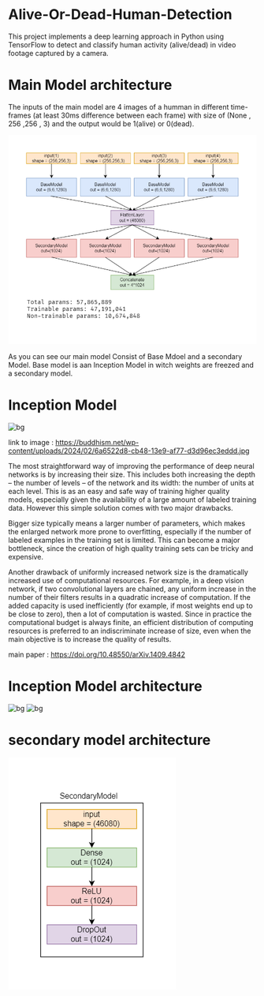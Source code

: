 # Alive-Or-Dead-Human-Detection
This project implements a deep learning approach in Python using TensorFlow to detect and classify human activity (alive/dead) in video footage captured by a camera.



# Main Model architecture

The inputs of the main model are 4 images of a humman in different time-frames (at least 30ms difference between each frame) with size of (None , 256 ,256 , 3) and the output would be 1(alive) or 0(dead).

![bg right:44%](https://github.com/SAhmadrezaAnaami/Alive-Or-Dead-Human-Detection/blob/main/images/mainModel.png)


As you can see our main model Consist of Base Mdoel and a secondary Model. Base model is aan Inception Model in witch weights are freezed and a secondary model.


# Inception Model

![bg](https://buddhism.net/wp-content/uploads/2024/02/6a6522d8-cb48-13e9-af77-d3d96ec3eddd.jpg)

link to image : https://buddhism.net/wp-content/uploads/2024/02/6a6522d8-cb48-13e9-af77-d3d96ec3eddd.jpg

The most straightforward way of improving the performance of deep neural networks is by increasing their size. This includes both increasing the depth – the number of levels – of the network and its
width: the number of units at each level. This is as an easy and safe way of training higher quality
models, especially given the availability of a large amount of labeled training data. However this
simple solution comes with two major drawbacks.

Bigger size typically means a larger number of parameters, which makes the enlarged network more
prone to overfitting, especially if the number of labeled examples in the training set is limited.
This can become a major bottleneck, since the creation of high quality training sets can be tricky and expensive.

Another drawback of uniformly increased network size is the dramatically increased use of computational resources. For example, in a deep vision network, if two convolutional layers are chained,
any uniform increase in the number of their filters results in a quadratic increase of computation. If
the added capacity is used inefficiently (for example, if most weights end up to be close to zero),
then a lot of computation is wasted. Since in practice the computational budget is always finite, an
efficient distribution of computing resources is preferred to an indiscriminate increase of size, even
when the main objective is to increase the quality of results.

main paper : https://doi.org/10.48550/arXiv.1409.4842

# Inception Model architecture

![bg](https://www.oreilly.com/api/v2/epubs/9781788297684/files/assets/aeee76d5-2e68-41dc-9df7-335e88166a31.png)
![bg](https://www.scaler.com/topics/images/inception-network.webp)


# secondary model architecture

![bg](https://github.com/SAhmadrezaAnaami/Alive-Or-Dead-Human-Detection/blob/main/images/SecondaryModel.png)
